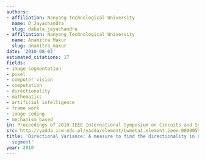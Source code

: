 ```yaml
---
authors:
- affiliation: Nanyang Technological University
  name: D Jayachandra
  slug: dakala_jayachandra
- affiliation: Nanyang Technological University
  name: Anamitra Makur
  slug: anamitra_makur
date: '2010-08-03'
estimated_citations: 17
fields:
- image segmentation
- pixel
- computer vision
- computation
- directionality
- mathematics
- artificial intelligence
- frame work
- image coding
- mechanism based
in: Proceedings of 2010 IEEE International Symposium on Circuits and Systems
src: http://yadda.icm.edu.pl/yadda/element/bwmeta1.element.ieee-000005537403
title: 'Directional Variance: A measure to find the directionality in a given image
  segment'
year: 2010
---
```

